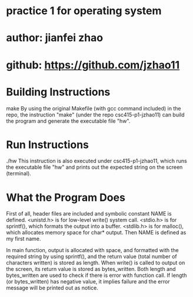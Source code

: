 # practice 1 for operating system
# author: jianfei zhao
# github: https://github.com/jzhao11


# Building Instructions
make
By using the original Makefile (with gcc command included) in the repo, the instruction "make" (under the repo csc415-p1-jzhao11) can build the program and generate the executable file "hw".


# Run Instructions
./hw
This instruction is also executed under csc415-p1-jzhao11, which runs the executable file "hw" and prints out the expected string on the screen (terminal).


# What the Program Does
First of all, header files are included and symbolic constant NAME is defined. <unistd.h> is for low-level write() system call. <stdio.h> is for sprintf(), which formats the output into a buffer. <stdlib.h> is for malloc(), which allocates memory space for char* output. Then NAME is defined as my first name.

In main function, output is allocated with space, and formatted with the required string by using sprintf(), and the return value (total number of characters written) is stored as length. When write() is called to output on the screen, its return value is stored as bytes_written. Both length and bytes_written are used to check if there is error with function call. If length (or bytes_written) has negative value, it implies failure and the error message will be printed out as notice.
